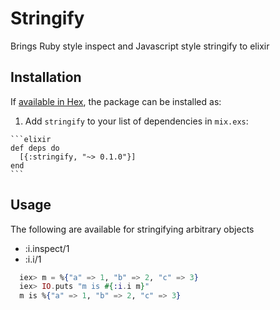# Stringify

Brings Ruby style inspect and Javascript style stringify to elixir

## Installation

If [available in Hex](https://hex.pm/docs/publish), the package can be installed as:

  1. Add `stringify` to your list of dependencies in `mix.exs`:

    ```elixir
    def deps do
      [{:stringify, "~> 0.1.0"}]
    end
    ```

## Usage

The following are available for stringifying arbitrary objects

* :i.inspect/1
* :i.i/1


```elixir
  iex> m = %{"a" => 1, "b" => 2, "c" => 3}
  iex> IO.puts "m is #{:i.i m}"
  m is %{"a" => 1, "b" => 2, "c" => 3}
```
